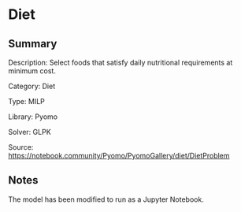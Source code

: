 # Diet

## Summary
Description: Select foods that satisfy daily nutritional requirements at minimum cost.

Category: Diet

Type: MILP

Library: Pyomo

Solver: GLPK

Source: https://notebook.community/Pyomo/PyomoGallery/diet/DietProblem

## Notes

The model has been modified to run as a Jupyter Notebook.
